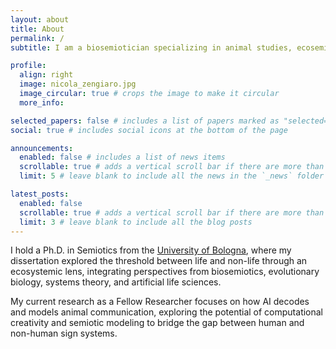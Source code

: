 ```yaml
---
layout: about
title: About
permalink: /
subtitle: I am a biosemiotician specializing in animal studies, ecosemiotics, and complexity theory. 

profile:
  align: right
  image: nicola_zengiaro.jpg
  image_circular: true # crops the image to make it circular
  more_info: 

selected_papers: false # includes a list of papers marked as "selected={true}"
social: true # includes social icons at the bottom of the page

announcements:
  enabled: false # includes a list of news items
  scrollable: true # adds a vertical scroll bar if there are more than 3 news items
  limit: 5 # leave blank to include all the news in the `_news` folder

latest_posts:
  enabled: false
  scrollable: true # adds a vertical scroll bar if there are more than 3 new posts items
  limit: 3 # leave blank to include all the blog posts
---
```


I hold a Ph.D. in Semiotics from the [University of Bologna](https://www.unibo.it), where my dissertation explored the threshold between life and non-life through an ecosystemic lens, integrating perspectives from biosemiotics, evolutionary biology, systems theory, and artificial life sciences.

My current research as a Fellow Researcher focuses on how AI decodes and models animal communication, exploring the potential of computational creativity and semiotic modeling to bridge the gap between human and non-human sign systems.

